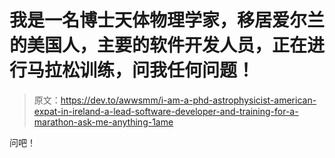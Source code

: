 # 我是一名博士天体物理学家，移居爱尔兰的美国人，主要的软件开发人员，正在进行马拉松训练，问我任何问题！

> 原文：<https://dev.to/awwsmm/i-am-a-phd-astrophysicist-american-expat-in-ireland-a-lead-software-developer-and-training-for-a-marathon-ask-me-anything-1ame>

问吧！